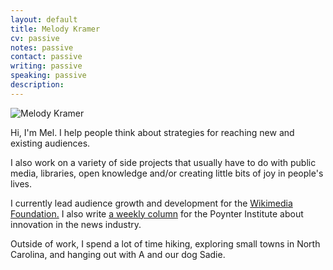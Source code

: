 ```yaml
---
layout: default
title: Melody Kramer
cv: passive
notes: passive
contact: passive
writing: passive
speaking: passive
description:
---
```


<div class="row marketing">
	<div class="col-sm-4">
	<img  class="img-circle avatar" alt="Melody Kramer" src="img/headshot.jpg">
	</div>
	<div itemscope itemtype="http://data-vocabulary.org/Person" class="col-sm-8"></div>
	<p class="lead" markdown="1">Hi, I'm <span itemprop="name">Mel</span>. I help people think about strategies for reaching new and existing audiences.</p>
	<p>I also work on a variety of side projects that usually have to do with public media, libraries, open knowledge and/or creating little bits of joy in people's lives.</p> 
	<p>I currently lead audience growth and development for the <a href="https://wikimediafoundation.org/wiki/Home">Wikimedia Foundation.</a> I also write <a href="http://www.poynter.org/author/melody-kramer/">a weekly column</a> for the Poynter Institute about innovation in the news industry.</p>
	<p>Outside of work, I spend a lot of time hiking, exploring small towns in North Carolina, and hanging out with A and our dog Sadie.</p>
</div>
	

